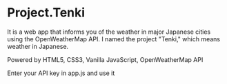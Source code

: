 # Project.Tenki

It is a web app that informs you of the weather in major Japanese cities using the OpenWeatherMap API.
I named the project "Tenki," which means weather in Japanese.

Powered by HTML5, CSS3, Vanilla JavaScript, OpenWeatherMap API

Enter your API key in app.js and use it
